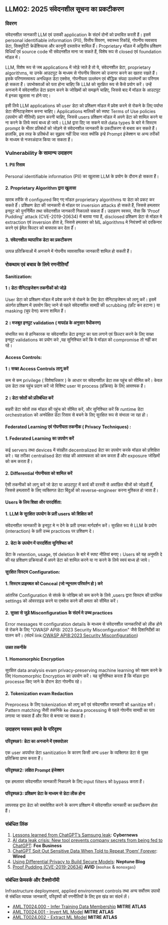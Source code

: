 ## LLM02: 2025 संवेदनशील सूचना का प्रकटीकरण

### विवरण


संवेदनशील जानकारी LLM एवं उसकी application के संदर्भ दोनों को प्रभावित करती हैं। इसमें personal identifiable information (PII), वित्तीय विवरण, स्वास्थ्य रिकॉर्ड, गोपनीय व्यवसाय डेटा, सिक्युरिटी क्रेडेंशियल्स और कानूनी दस्तावेज शामिल हैंं। Proprietary मॉडल में अद्वितीय प्रशिक्षण विधियाँ एवं source code भी संवेदनशील माना जा सकते हैं, विशेष रूप से closed एवं foundation मॉडल में।



LLM, विशेष रूप से जब applications में जोड़े जाते है तो ये, संवेदनशील डेटा, proprietary algorithms, या उनके आउटपुट के माध्यम से गोपनीय विवरण को उजागर करने का खतरा रखते हैं। इसके परिणामस्वरूप अनधिकृत डेटा एक्सेस, गोपनीयता उल्लंघन एवं बौद्धिक संपदा उल्लंघनों का परिणाम हो सकता हैं। उपभोक्ताओं को पता होना चाहिए कि LLM को सुरक्षित रूप से कैसे प्रयोग करें। उन्हें अनजाने में संवेदनशील डेटा प्रदान करने के जोखिमों को समझने चाहिए,  जिससे बाद में मॉडल के आउटपुट में इनका खुलासा ना होने पाए।

इसी लिये LLM applications को user डेटा को प्रशिक्षण मॉडल में प्रवेश करने से रोकने के लिए पर्याप्त डेटा सैनिटाइजेशन करना चाहिए। Applications मालिकों को स्पष्ट Terms of Use policies (उपयोग की नीतियों) प्रदान करनी चाहिए, जिससे users प्रशिक्षण मॉडल में अपने डेटा को शामिल करने या ना करने के लिये स्वयं बाध्य हो जाये। LLM द्वारा दिए जा सकने वाले data types के बारे मे सिस्टम prompt के भीतर प्रतिबंधों को जोड़ने से संवेदनशील जानकारी के प्रकटीकरण से बचाव कर सकते हैं। हालांकि, इस तरह के प्रतिबंधों का सुझाव नहीं दिया जाता क्योंकि इन्हे Prompt इंजेक्शन या अन्य तरीकों के माध्यम से नजरअंदाज किया जा सकता हैं।

### Vulnerability के सामान्य उदाहरण

#### 1. PII रिसाव
  Personal identifiable information (PII) का खुलासा LLM के प्रयोग के दौरान हो सकता हैं।

#### 2. Proprietary Algorithm द्वारा खुलासा
  खराब तरीके से configured किए गए मॉडल proprietary algorithms या डेटा को प्रकट कर सकते हैंं। प्रशिक्षण डेटा की जानकारी से मॉडल पर inversion attacks हो सकते हैं, जिससे हमलावर इनपुट को पुनर्निर्मित  तथा संवेदनशील जानकारी निकालते सकता  हैंं। 
  उदाहरण स्वरूप, जैसा कि 'Proof Pudding' attack (CVE-2019-20634) में बताया गया हैं, disclosed प्रशिक्षण डेटा से मॉडल मे extraction एवं inversion होता हे, जिससे हमलावर को ML algorithms मे नियंत्रणों को दरकिनार करने एवं ईमेल फिल्टर को बायपास कर देता हैंं।

#### 3. संवेदनशील व्यापारिक डेटा का प्रकटीकरण
  उत्पन्न प्रतिक्रियाओं में अनजाने में गोपनीय व्यावसायिक जानकारी शामिल हो सकती हैं।

### रोकथाम एवं बचाव के लिये रणनीतियाँ

#### Sanitization:

#### 1। डेटा सैनिटाइजेशन तकनीकों को जोड़े
  User डेटा को प्रशिक्षण मॉडल में प्रवेश करने से रोकने के लिए डेटा सैनिटाइजेशन को लागू करें। इसमें अंतर्गत प्रशिक्षण में उपयोग किए जाने से पहले संवेदनशील सामग्री की scrubbing (छाँट कर हटाना ) या masking (चुप देना) करना शामिल हैं।

#### 2। मजबूत इनपुट validation ( मापदंड के अनुसार वैधीकरण)
  संभावित रूप से हानिकारक या संवेदनशील डेटा इनपुट का पता लगाने एवं फ़िल्टर करने के लिए सख्त इनपुट validations का प्रयोग करे ,यह सुनिश्चित करें कि वे मॉडल को compromise तो नहीं कर रहे।


#### Access Controls:

#### 1। सख्त Access Controls लागू करें
  कम से कम privilege ( विशेषाधिकार ) के आधार पर संवेदनशील डेटा तक पहुंच को सीमित करें। केवल उस डेटा तक पहुंच प्रदान करें जो विशिष्ट user या process (प्रक्रिया) के लिए आवश्यक हैं।
#### 2। डेटा स्रोतों को प्रतिबंधित करें
  बाहरी डेटा स्रोतों तक मॉडल की पहुंच को सीमित करें, और सुनिश्चित करें कि runtime डेटा orchestration को अनपेक्षित डेटा रिसाव से बचने के लिए सुरक्षित रूप से संभाला जा रहा हो।


#### Federated Learning एवं गोपनीयता तकनीक ( Privacy Techniques) :

#### 1.  Federated Learning का उपयोग करें
  कई servers तथा devices में संग्रहीत decentralized डेटा का उपयोग करके मॉडल को प्रशिक्षित करे। यह तरीका centralised डेटा संग्रह की आवश्यकता को कम करता हैं और exposure जोखिमों को कम करता हैं।

#### 2.  Differential गोपनीयता को शामिल करें
  ऐसी तकनीकों को लागू करें जो डेटा या आउटपुट में कार्य की दरस्ती से अवांछित चीजों को जोड़ती हैंं, जिससे हमलावरों के लिए व्यक्तिगत डेटा बिंदुओं को reverse-engineer करना मुश्किल हो जाता हैं।


#### Users के लिय शिक्षा और पारदर्शिता:

#### 1.   LLM के सुरक्षित उपयोग के प्रती  users को शिक्षित करें
  संवेदनशील जानकारी के इनपुट मे न देने के प्रती उनका मार्गदर्शन करें। सुरक्षित रूप से LLM के प्रयोग (interaction) के प्रती उच्च practices पर प्रशिक्षण दे।
#### 2.  डेटा के उपयोग में पारदर्शिता सुनिश्चित करें
  डेटा के retention, usage, एवं deletion के बारे में स्पष्ट नीतियां बनाए। Users को यह अनुमति दे की वह प्रशिक्षण प्रक्रियाओं में अपने डेटा को शामिल करने या ना करने के लिये स्वयं बाध्य हो जाये।

#### सुरक्षित सिस्टम Configuration:

#### 1.  सिस्टम प्राइमबल को Conceal (जो न्यूनतम परिवर्तन हो ) करे 
  आंतरिक Configuration से संपर्क के जोखिम को कम करने के लिये ,users द्वारा सिस्टम की प्रारंभिक settings को ओवरराइड करने या एक्सेस करने की क्षमता को सीमित करें।
#### 2. सुरक्षा से जुड़े Misconfiguration के संदर्भ मे उच्च practices
  Error messages या configuration details के माध्यम से संवेदनशील जानकारियों को लीक होने से रोकने के लिए "OWASP API8: 2023 Security Misconfiguration" जैसे दिशानिर्देशों का पालन करें।
  (संदर्भ link:[OWASP API8:2023 Security Misconfiguration](https://owasp.org/API-Security/editions/2023/en/0xa8-security-misconfiguration/))


#### उन्नत तकनीके 

#### 1.  Homomorphic Encryption
  सुरक्षित data analysis evam privacy-preserving machine learning को सक्षम करने के लिए Homomorphic Encryption का उपयोग करें। यह सुनिश्चित करता हैं कि मॉडल द्वारा processe किए जाने के दौरान डेटा गोपनीय रहे।
#### 2.  Tokenization evam Redaction
  Preprocess के लिए tokenization को लागू करें एवं संवेदनशील जानकारी को sanitize करें। Pattern matching जैसी तकनिके ke dwara processing से पहले गोपनीय सामग्री का पता लगाया जा सकता हैं और फिर से बनाया जा सकता हैं।

### उदाहरण स्वरूप हमले के परिदृश्य

#### परिदृश्य#1: डेटा का अनजाने में एक्सपोज़र
  एक user अपर्याप्त डेटा sanitization के कारण किसी अन्य user के व्यक्तिगत डेटा से युक्त प्रतिक्रिया प्राप्त करता हैं।

#### परिदृश्य#2: लक्षित Prompt इंजेक्शन
  एक हमलावर संवेदनशील जानकारी निकालने के लिए input filters को bypass करता हैं।
#### परिदृश्य#3: प्रशिक्षण डेटा के माध्यम से डेटा लीक होना
  लापरवाह द्वारा डेटा को समावेशित करने के कारण  प्रशिक्षण में संवेदनशील जानकारी का प्रकटीकरण होता हैं।

### संबंधित लिंक

1. [Lessons learned from ChatGPT’s Samsung leak](https://cybernews.com/security/chatgpt-samsung-leak-explained-lessons/): **Cybernews**
2. [AI data leak crisis: New tool prevents company secrets from being fed to ChatGPT](https://www.foxbusiness.com/politics/ai-data-leak-crisis-prevent-company-secrets-chatgpt): **Fox Business**
3. [ChatGPT Spit Out Sensitive Data When Told to Repeat ‘Poem’ Forever](https://www.wired.com/story/chatgpt-poem-forever-security-roundup/): **Wired**
4. [Using Differential Privacy to Build Secure Models](https://neptune.ai/blog/using-differential-privacy-to-build-secure-models-tools-methods-best-practices): **Neptune Blog**
5. [Proof Pudding (CVE-2019-20634)](https://avidml.org/database/avid-2023-v009/) **AVID** (`moohax` & `monoxgas`)


### संबंधित फ्रेमवर्क और टैक्सोनॉमी

Infrastructure deployment, applied environment controls  तथा अन्य सर्वोत्तम उपायों से संबंधित व्यापक जानकारी, परिदृश्यों की रणनीतियों के लिए इस खंड का संदर्भ लें।

- [AML.T0024.000 - Infer Training Data Membership](https://atlas.mitre.org/techniques/AML.T0024.000) **MITRE ATLAS**
- [AML.T0024.001 - Invert ML Model](https://atlas.mitre.org/techniques/AML.T0024.001) **MITRE ATLAS**
- [AML.T0024.002 - Extract ML Model](https://atlas.mitre.org/techniques/AML.T0024.002) **MITRE ATLAS**

